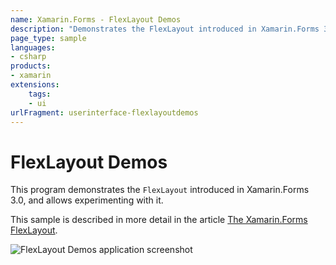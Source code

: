 ```yaml
---
name: Xamarin.Forms - FlexLayout Demos
description: "Demonstrates the FlexLayout introduced in Xamarin.Forms 3.0, and allows experimenting with it (UI)"
page_type: sample
languages:
- csharp
products:
- xamarin
extensions:
    tags:
    - ui
urlFragment: userinterface-flexlayoutdemos
---
```

# FlexLayout Demos

This program demonstrates the `FlexLayout` introduced in Xamarin.Forms 3.0, and allows experimenting with it.

This sample is described in more detail in the article [The Xamarin.Forms FlexLayout](https://docs.microsoft.com/xamarin/xamarin-forms/user-interface/layouts/flex-layout).

![FlexLayout Demos application screenshot](Screenshots/CatalogItems-Large.png "FlexLayout Demos application screenshot")
